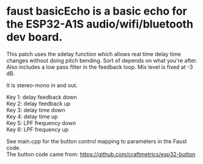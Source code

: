 # faust basicEcho is a basic echo for the ESP32-A1S audio/wifi/bluetooth dev board.<br>
This patch uses the sdelay function which allows real time delay time changes without doing
pitch bending.  Sort of depends on what you're after.  Also includes a low pass filter in
the feedback loop.  Mix level is fixed at -3 dB.

It is stereo-mono in and out.

Key 1: delay feedback down<br>
Key 2: delay feedback up<br>
Key 3: delay time down<br>
Key 4: delay time up<br>
Key 5: LPF frequency down<br>
Key 6: LPF frequency up<br>

See main.cpp for the button control mapping to parameters in the Faust code.<br>
The button code came from: https://github.com/craftmetrics/esp32-button
